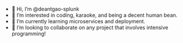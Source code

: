 - 👋 Hi, I’m @deantgao-splunk
- 👀 I’m interested in coding, karaoke, and being a decent human bean.
- 🌱 I’m currently learning microservices and deployment.
- 💞️ I’m looking to collaborate on any project that involves intensive programming!

<!---
deantgao-splunk/deantgao-splunk is a ✨ special ✨ repository because its `README.md` (this file) appears on your GitHub profile.
You can click the Preview link to take a look at your changes.
--->
